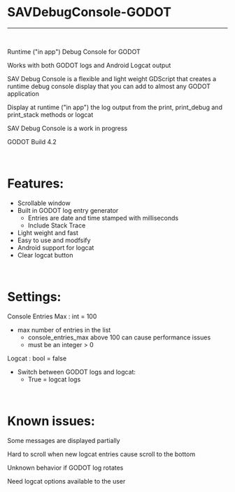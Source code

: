 # SAVDebugConsole-GODOT
---

&nbsp;

Runtime ("in app") Debug Console for GODOT

Works with both GODOT logs and Android Logcat output

SAV Debug Console is a flexible and light weight GDScript that creates a runtime debug console display that you can add to almost any GODOT application

Display at runtime ("in app") the log output from the print, print_debug and print_stack  methods or logcat

SAV Debug Console is a work in progress

GODOT Build 4.2

&nbsp;

# Features:
- Scrollable window
- Built in GODOT log entry generator
	- Entries are date and time stamped with milliseconds
	- Include Stack Trace
- Light weight and fast
- Easy to use and modfsify
- Android support for logcat
- Clear logcat button

&nbsp;

# Settings:
Console Entries Max : int = 100
- max number of entries in the list
	- console_entries_max above 100 can cause  performance issues
	- must be an integer > 0

Logcat : bool = false
- Switch between GODOT logs and logcat:
	- True = logcat logs

&nbsp;

# Known issues:

Some messages are displayed partially

Hard to scroll when new logcat entries cause scroll to the bottom

Unknown behavior if GODOT log rotates

Need logcat options available to the user
